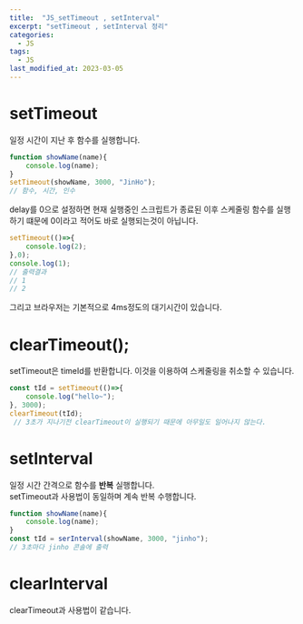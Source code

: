 ```yaml
---
title:  "JS_setTimeout , setInterval"
excerpt: "setTimeout , setInterval 정리"
categories:
  - JS
tags:
  - JS
last_modified_at: 2023-03-05
---
```


# setTimeout
일정 시간이 지난 후 함수를 실행합니다.  
```js
function showName(name){
    console.log(name);
}
setTimeout(showName, 3000, "JinHo");
// 함수, 시간, 인수
```
delay를 0으로 설정하면 현재 실행중인 스크립트가 종료된 이후 스케줄링 함수를 실행하기 떄문에 0이라고 적어도 바로 실행되는것이 아닙니다.  
```js
setTimeout(()=>{
    console.log(2);
},0);
console.log(1);
// 출력결과
// 1
// 2
```
그리고 브라우저는 기본적으로 4ms정도의 대기시간이 있습니다.  


# clearTimeout();
setTimeout은 timeId를 반환합니다. 이것을 이용하여 스케줄링을 취소할 수 있습니다.
```js
const tId = setTimeout(()=>{
    console.log("hello~");
}, 3000);
clearTimeout(tId);
 // 3초가 지나기전 clearTimeout이 실행되기 때문에 아무일도 일어나지 않는다.
```

# setInterval
일정 시간 간격으로 함수를 **반복** 실행합니다.    
setTimeout과 사용법이 동일하며 계속 반복 수행합니다.
```js
function showName(name){
    console.log(name);
}
const tId = serInterval(showName, 3000, "jinho");
// 3초마다 jinho 콘솔에 출력
```

# clearInterval
clearTimeout과 사용법이 같습니다.  

